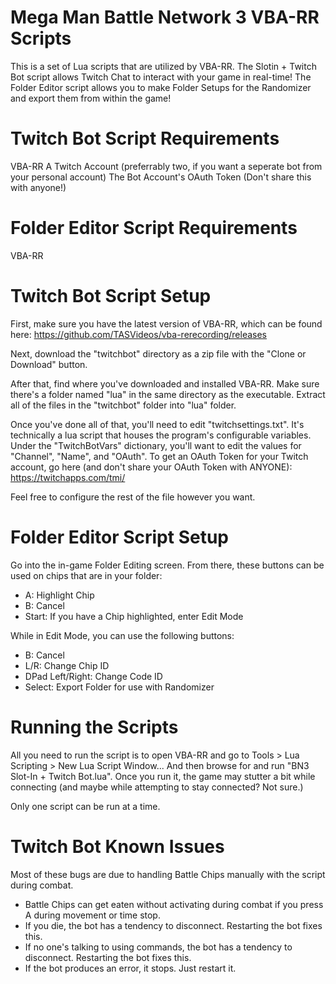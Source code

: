 Mega Man Battle Network 3 VBA-RR Scripts
============
This is a set of Lua scripts that are utilized by VBA-RR.
The Slotin + Twitch Bot script allows Twitch Chat to interact with your game in real-time!
The Folder Editor script allows you to make Folder Setups for the Randomizer and export them from within the game!

Twitch Bot Script Requirements
============
VBA-RR
A Twitch Account (preferrably two, if you want a seperate bot from your personal account)
The Bot Account's OAuth Token (Don't share this with anyone!)

Folder Editor Script Requirements
============
VBA-RR

Twitch Bot Script Setup
============
First, make sure you have the latest version of VBA-RR, which can be found here: https://github.com/TASVideos/vba-rerecording/releases

Next, download the "twitchbot" directory as a zip file with the "Clone or Download" button.

After that, find where you've downloaded and installed VBA-RR. Make sure there's a folder named "lua" in the same directory as the executable. Extract all of the files in the "twitchbot" folder into "lua" folder.

Once you've done all of that, you'll need to edit "twitchsettings.txt". It's technically a lua script that houses the program's configurable variables. Under the "TwitchBotVars" dictionary, you'll want to edit the values for "Channel", "Name", and "OAuth". To get an OAuth Token for your Twitch account, go here (and don't share your OAuth Token with ANYONE): https://twitchapps.com/tmi/

Feel free to configure the rest of the file however you want.

Folder Editor Script Setup
============
Go into the in-game Folder Editing screen. From there, these buttons can be used on chips that are in your folder:
- A: Highlight Chip
- B: Cancel
- Start: If you have a Chip highlighted, enter Edit Mode

While in Edit Mode, you can use the following buttons:
- B: Cancel
- L/R: Change Chip ID
- DPad Left/Right: Change Code ID
- Select: Export Folder for use with Randomizer

Running the Scripts
============
All you need to run the script is to open VBA-RR and go to Tools > Lua Scripting > New Lua Script Window... And then browse for and run "BN3 Slot-In + Twitch Bot.lua". Once you run it, the game may stutter a bit while connecting (and maybe while attempting to stay connected? Not sure.)

Only one script can be run at a time.

Twitch Bot Known Issues
============
Most of these bugs are due to handling Battle Chips manually with the script during combat.
- Battle Chips can get eaten without activating during combat if you press A during movement or time stop.
- If you die, the bot has a tendency to disconnect. Restarting the bot fixes this.
- If no one's talking to using commands, the bot has a tendency to disconnect. Restarting the bot fixes this.
- If the bot produces an error, it stops. Just restart it.